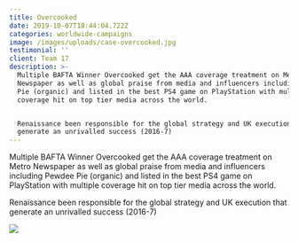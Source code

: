 ```yaml
---
title: Overcooked
date: 2019-10-07T18:44:04.722Z
categories: worldwide-campaigns
image: /images/uploads/case-overcooked.jpg
testimonial: ''
client: Team 17
description: >-
  Multiple BAFTA Winner Overcooked get the AAA coverage treatment on Metro
  Newspaper as well as global praise from media and influencers including Pewdee
  Pie (organic) and listed in the best PS4 game on PlayStation with multiple
  coverage hit on top tier media across the world.


  Renaissance been responsible for the global strategy and UK execution that
  generate an unrivalled success (2016-7)
---
```

Multiple BAFTA Winner Overcooked get the AAA coverage treatment on Metro Newspaper as well as global praise from media and influencers including Pewdee Pie (organic) and listed in the best PS4 game on PlayStation with multiple coverage hit on top tier media across the world.

Renaissance been responsible for the global strategy and UK execution that generate an unrivalled success (2016-7)

![](/images/uploads/case-overcooked-img.jpg)
